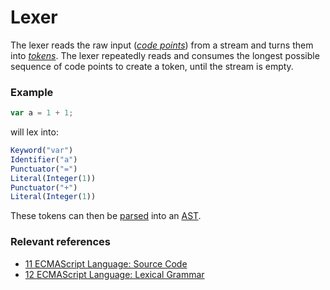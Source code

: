 # Lexer

The lexer reads the raw input (*[code points]*) from a stream and turns them into *[tokens]*. The lexer repeatedly reads
and consumes the longest possible sequence of code points to create a token, until the stream is empty.

### Example
```js
var a = 1 + 1;
```
will lex into:
```js
Keyword("var")
Identifier("a")
Punctuator("=")
Literal(Integer(1))
Punctuator("+")
Literal(Integer(1))
```

These tokens can then be [parsed] into an [AST].

### Relevant references
- [11 ECMAScript Language: Source Code]
- [12 ECMAScript Language: Lexical Grammar]


[code points]: https://262.ecma-international.org/12.0/#sec-ecmascript-language-source-code
[tokens]: https://262.ecma-international.org/12.0/#sec-ecmascript-language-source-code
[parsed]: ../parser
[ast]: ../ast
[11 ECMAScript Language: Source Code]: https://262.ecma-international.org/12.0/#sec-ecmascript-language-source-code
[12 ECMAScript Language: Lexical Grammar]: https://262.ecma-international.org/12.0/#sec-ecmascript-language-lexical-grammar
